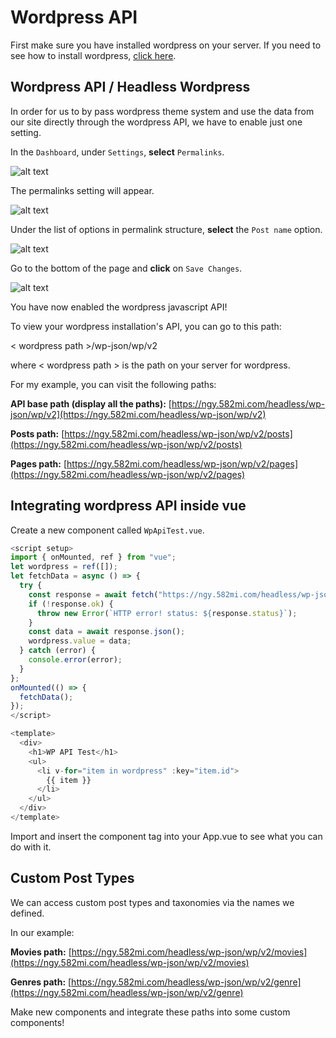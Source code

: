 # Wordpress API

First make sure you have installed wordpress on your server. If you need to see how to install wordpress, [click here](https://youtube.com/playlist?list=PLe6HRxcu-AsDN4fspmBf-CtLCNLYE_ZHr&si=fHv0sixY27yA-qWe).

## Wordpress API / Headless Wordpress

In order for us to by pass wordpress theme system and use the data from our site directly through the wordpress API, we have to enable just one setting.

In the `Dashboard`, under `Settings`, **select** `Permalinks`.

![alt text](<../img/wp-headless/Screenshot 2025-04-06 at 11.18.40 AM.jpg>)

The permalinks setting will appear.

![alt text](<../img/wp-headless/Screenshot 2025-04-06 at 11.18.50 AM.jpg>)

Under the list of options in permalink structure, **select** the `Post name` option.

![alt text](<../img/wp-headless/Screenshot 2025-04-06 at 11.18.53 AM.jpg>)

Go to the bottom of the page and **click** on `Save Changes`.

![alt text](<../img/wp-headless/Screenshot 2025-04-06 at 11.18.55 AM.jpg>)

You have now enabled the wordpress javascript API!

To view your wordpress installation's API, you can go to this path:

< wordpress path >/wp-json/wp/v2

where < wordpress path > is the path on your server for wordpress.

For my example, you can visit the following paths:

**API base path (display all the paths):**
[https://ngy.582mi.com/headless/wp-json/wp/v2](https://ngy.582mi.com/headless/wp-json/wp/v2)

**Posts path:**
[https://ngy.582mi.com/headless/wp-json/wp/v2/posts](https://ngy.582mi.com/headless/wp-json/wp/v2/posts)

**Pages path:**
[https://ngy.582mi.com/headless/wp-json/wp/v2/pages](https://ngy.582mi.com/headless/wp-json/wp/v2/pages)

## Integrating wordpress API inside vue

Create a new component called `WpApiTest.vue`.

```js
<script setup>
import { onMounted, ref } from "vue";
let wordpress = ref([]);
let fetchData = async () => {
  try {
    const response = await fetch("https://ngy.582mi.com/headless/wp-json/wp/v2/posts");
    if (!response.ok) {
      throw new Error(`HTTP error! status: ${response.status}`);
    }
    const data = await response.json();
    wordpress.value = data;
  } catch (error) {
    console.error(error);
  }
};
onMounted(() => {
  fetchData();
});
</script>

<template>
  <div>
    <h1>WP API Test</h1>
    <ul>
      <li v-for="item in wordpress" :key="item.id">
        {{ item }}
      </li>
    </ul>
  </div>
</template>
```

Import and insert the component tag into your App.vue to see what you can do with it.

## Custom Post Types

We can access custom post types and taxonomies via the names we defined.

In our example:

**Movies path:**
[https://ngy.582mi.com/headless/wp-json/wp/v2/movies](https://ngy.582mi.com/headless/wp-json/wp/v2/movies)

**Genres path:**
[https://ngy.582mi.com/headless/wp-json/wp/v2/genre](https://ngy.582mi.com/headless/wp-json/wp/v2/genre)

Make new components and integrate these paths into some custom components!
